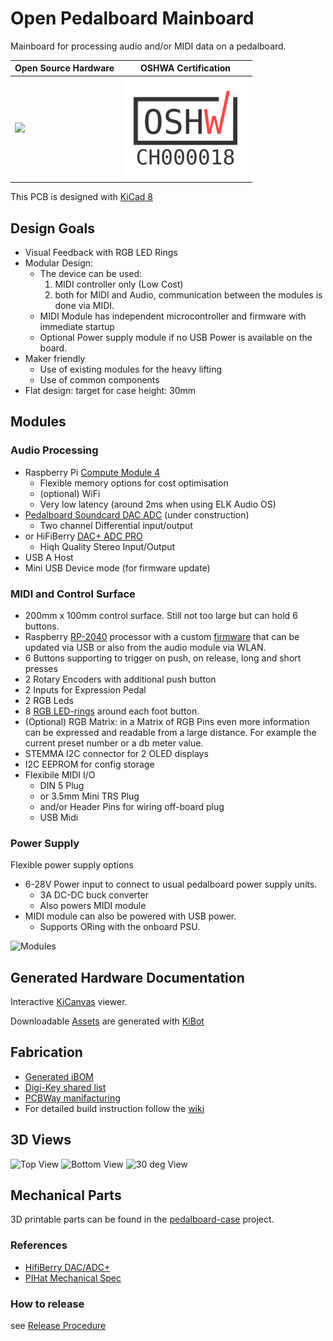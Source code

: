# Open Pedalboard  Mainboard

Mainboard for processing audio and/or MIDI data on a pedalboard.

| Open Source Hardware | OSHWA Certification|
|---|---|
| ![](https://i0.wp.com/www.oshwa.org/wp-content/uploads/2014/03/oshw-logo-200-px.png) | [<img src="img/certification-mark-CH000018-stacked.png" alt="OSHWA" width="200"/>](https://certification.oshwa.org/ch000018.html) |

This PCB is designed with [KiCad 8](https://www.kicad.org/blog/2024/02/Version-8.0.0-Released/)

## Design Goals

- Visual Feedback with RGB LED Rings
- Modular Design:
  - The device can be used:
     1. MIDI controller only (Low Cost)
     1. both for MIDI and Audio, communication between the modules is done via MIDI.
  - MIDI Module has independent microcontroller and firmware with immediate startup
  - Optional Power supply module if no USB Power is available on the board.
- Maker friendly
  - Use of existing modules for the heavy lifting
  - Use of common components
- Flat design: target for case height: 30mm

## Modules

### Audio Processing

- Raspberry Pi [Compute Module 4](https://www.raspberrypi.com/products/compute-module-4/)
  - Flexible memory options for cost optimisation
  - (optional) WiFi
  - Very low latency (around 2ms when using ELK Audio OS)
- [Pedalboard Soundcard DAC ADC](https://github.com/pedalboard/pedalboard-soundcard)
   (under construction)
  - Two channel Differential input/output
- or HiFiBerry [DAC+ ADC PRO](https://www.hifiberry.com/shop/boards/hifiberry-dac-adc-pro/)
  - Hiqh Quality Stereo Input/Output
- USB A Host
- Mini USB Device mode (for firmware update)

### MIDI and Control Surface

- 200mm x 100mm control surface. Still not too large but can hold 6 buttons.
- Raspberry [RP-2040](https://datasheets.raspberrypi.com/rp2040/rp2040-datasheet.pdf)
  processor with a custom [firmware](https://github.com/pedalboard/pedalboard-midi)
  that can be updated via USB or also from the audio module via WLAN.
- 6 Buttons supporting to trigger on push, on release, long and short presses
- 2 Rotary Encoders with additional push button
- 2 Inputs for Expression Pedal
- 2 RGB Leds
- 8 [RGB LED-rings](https://github.com/pedalboard/pedalboard-led-ring)
  around each foot button.
- (Optional) RGB Matrix: in a Matrix of RGB Pins even more information can be expressed
  and readable from a large distance. For example the current preset number or a
  db meter value.
- STEMMA I2C connector for 2 OLED displays
- I2C EEPROM for config storage
- Flexibile MIDI I/O
  - DIN 5 Plug
  - or 3.5mm Mini TRS Plug
  - and/or Header Pins for wiring off-board plug
  - USB Midi

### Power Supply

Flexible power supply options

- 6-28V Power input to connect to usual pedalboard power supply units.
  - 3A DC-DC buck converter
  - Also powers MIDI module
- MIDI module can also be powered with USB power.
  - Supports ORing with the onboard PSU.

![Modules](https://pedalboard.github.io/pedalboard-hw-site/latest/Schematic/pedalboard-hw-schematic.svg)

## Generated Hardware Documentation

Interactive [KiCanvas](https://kicanvas.org/?github=https%3A%2F%2Fgithub.com%2Fpedalboard%2Fpedalboard-hw%2Ftree%2Fmain) viewer.

Downloadable [Assets](https://pedalboard.github.io/pedalboard-hw-site/latest/Browse/pedalboard-hw-navigate.html) are generated with [KiBot](https://github.com/INTI-CMNB/KiBot)

## Fabrication

- [Generated iBOM](https://pedalboard.github.io/pedalboard-hw-site/latest/Assembly/pedalboard-hw-ibom.html)
- [Digi-Key shared list](https://www.digikey.ch/de/mylists/list/DJ3I9KG222)
- [PCBWay manifacturing](https://www.pcbway.com/project/shareproject/Open_Source_Pedalboard_Platform_8e065d23.html)
- For detailed build instruction follow the [wiki](https://github.com/pedalboard/pedalboard-hw/wiki)

## 3D Views

![Top View](https://pedalboard.github.io/pedalboard-hw-site/latest/3D/pedalboard-hw-3D_blender_top.png)
![Bottom View](https://pedalboard.github.io/pedalboard-hw-site/latest/3D/pedalboard-hw-3D_blender_bottom.png)
![30 deg View](https://pedalboard.github.io/pedalboard-hw-site/latest/3D/pedalboard-hw-3D_blender_30deg.png)

## Mechanical Parts

3D printable parts can be found in the [pedalboard-case](https://github.com/pedalboard/pedalboard-case) project.

### References

- [HifiBerry DAC/ADC+](https://github.com/hifiberry/kicad_template_dac_adc_stage)
- [PIHat Mechanical Spec](https://github.com/raspberrypi/hats/blob/master/hat-board-mechanical.pdf)

### How to release

see [Release Procedure](doc/release-procedure.md)

